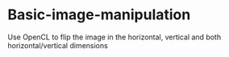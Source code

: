 # Basic-image-manipulation
Use OpenCL to flip the image in the horizontal, vertical and both horizontal/vertical dimensions
